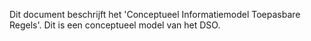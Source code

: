 Dit document beschrijft het 'Conceptueel Informatiemodel Toepasbare Regels'. Dit is een conceptueel model van het
DSO.
